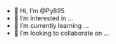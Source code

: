 - 👋 Hi, I’m @Py895
- 👀 I’m interested in ...
- 🌱 I’m currently learning ...
- 💞️ I’m looking to collaborate on ...


<!---
Py895/Py895 is a ✨ special ✨ repository because its `README.md` (this file) appears on your GitHub profile.
You can click the Preview link to take a look at your changes.
--->
